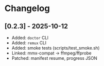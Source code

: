 # Changelog

## [0.2.3] - 2025-10-12
- Added: `doctor` CLI
- Added: `remux` CLI
- Added: smoke tests (scripts/test_smoke.sh)
- Linked: mmx-compat → ffmpeg/ffprobe
- Patched: manifest resume, progress JSON
